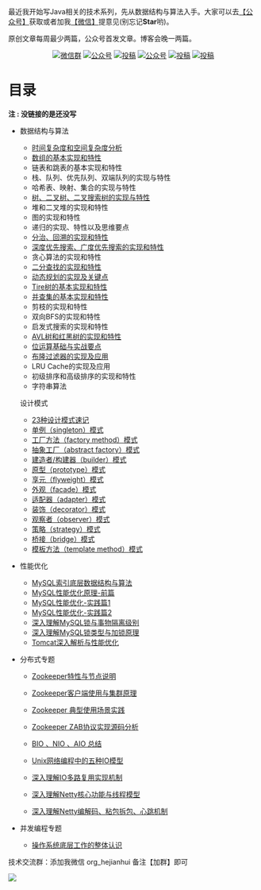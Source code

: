 
最近我开始写Java相关的技术系列，先从数据结构与算法入手。大家可以去[【公众号】](#公众号)获取或者加我[【微信】](#微信)提意见(别忘记**Star**哟)。

原创文章每周最少两篇，公众号首发文章。博客会晚一两篇。




<p align="center">
  <a href="#微信"><img src="https://img.shields.io/badge/weChat-微信群-blue.svg" alt="微信群"></a>
  <a href="#公众号"><img src="https://img.shields.io/badge/公众号-一角钱小助手-lightgrey" alt="公众号"></a>
  <a href="https://www.toutiao.com/c/user/token/MS4wLjABAAAAOhN0XemrWZKDxa6wo4TLfcNFiLU9oYveWN1-R8MimFA/"><img src="https://img.shields.io/badge/toutiao-头条-9cf" alt="投稿"></a>
  <a href="https://juejin.im/user/307518986264109"><img src="https://img.shields.io/badge/juejin-掘金-blue.svg" alt="公众号"></a>
  <a href="https://www.zhihu.com/people/hejianhui-72"><img src="https://img.shields.io/badge/zhihu-知乎-informational" alt="投稿"></a>
  <a href="https://blog.csdn.net/org_hjh"><img src="https://img.shields.io/badge/csdn-CSDN-red.svg" alt="投稿"></a>
</p>



# 目录

**注 : 没链接的是还没写**

- 数据结构与算法

    - [时间复杂度和空间复杂度分析](https://mp.weixin.qq.com/s/YwmEkaQgT36InDUaF0QjyA)
    - [数组的基本实现和特性](https://mp.weixin.qq.com/s?__biz=MzA4NjI1MTkyNw==&mid=302508523&idx=1&sn=70f4b4ca4f3f5adc2b833a1f592edae3&scene=19#wechat_redirect)
    - 链表和跳表的基本实现和特性
    - 栈、队列、优先队列、双端队列的实现与特性
    - 哈希表、映射、集合的实现与特性
    - [树、二叉树、二叉搜索树的实现与特性](https://mp.weixin.qq.com/s?__biz=MzA4NjI1MTkyNw==&mid=2449993586&idx=1&sn=5016403995c555669baa8a10c956c96c&chksm=8838cf8abf4f469c287fa0cd5e590d43d98f0c72148579af1f1b8711a8e4bab29861d8623228&scene=178#rd)
    - 堆和二叉堆的实现和特性
    - 图的实现和特性
    - 递归的实现、特性以及思维要点
    - [分治、回溯的实现和特性](https://mp.weixin.qq.com/s?__biz=MzA4NjI1MTkyNw==&mid=2449992294&idx=1&sn=0279a09ff528c0f4848d3f24c2725c20&scene=19#wechat_redirect)
    - [深度优先搜索、广度优先搜索的实现和特性](https://mp.weixin.qq.com/s?__biz=MzA4NjI1MTkyNw==&mid=2449992325&idx=1&sn=3028a98312b163ecd7f4700677bd4092&scene=19#wechat_redirect)
    - 贪心算法的实现和特性
    - [二分查找的实现和特性](https://mp.weixin.qq.com/s?__biz=MzA4NjI1MTkyNw==&mid=2449992484&idx=1&sn=b4090c8939b2c1fb86bd06d8a59c637a&chksm=8838cbdcbf4f42ca67d9e03b48ccdfa52d7c604aa53571a47fa21d0944c7cb5f02f8b9dd4fba&scene=178#rd)
    - [动态规划的实现及关键点](https://mp.weixin.qq.com/s?__biz=MzA4NjI1MTkyNw==&mid=2449992469&idx=1&sn=15634db09ed5bf36972e4941a7823d35&chksm=8838cbedbf4f42fb04baca5df20763a7567df8e3c480390f080729e9241108572b726862b528&scene=178#rd)
    - [Tire树的基本实现和特性](https://mp.weixin.qq.com/s?__biz=MzA4NjI1MTkyNw==&mid=2449992499&idx=1&sn=3ffe17cdfca02c8bf41846526c3bb54d&chksm=8838cbcbbf4f42dd82b673d41cacd31cbdd03cb0d098361806ed703a770345eb9b3a58033ce7&scene=178#rd)
    - [并查集的基本实现和特性](https://mp.weixin.qq.com/s?__biz=MzA4NjI1MTkyNw==&mid=2449992525&idx=1&sn=35f5c7c82744d59e83dfb81e7b7f504a&chksm=8838cbb5bf4f42a3d27515e6cf59871cc72c048674177352dacd677df990f54bfa884c70e8e5&scene=178#rd)
    - 剪枝的实现和特性
    - 双向BFS的实现和特性
    - 启发式搜索的实现和特性
    - [AVL树和红黑树的实现和特性](https://mp.weixin.qq.com/s?__biz=MzA4NjI1MTkyNw==&mid=2449992684&idx=1&sn=9722cce6d498ae69022796f887b07245&chksm=8838cb14bf4f420242679ff5d30c445cb5e1fd78b77742b917068879e3c28d19f854b9f58d56&scene=178#rd)
    - [位运算基础与实战要点](https://mp.weixin.qq.com/s?__biz=MzA4NjI1MTkyNw==&mid=2449992539&idx=1&sn=16dea41601c559135336b18f46e416c6&chksm=8838cba3bf4f42b5bd6a14e43c62306ea213925b51bf150e1b395dafafeae394402cac5f622d&scene=178#rd)
    - [布隆过滤器的实现及应用](https://mp.weixin.qq.com/s?__biz=MzA4NjI1MTkyNw==&mid=2449992555&idx=1&sn=3f16f8ac4c74b9af8d3629dbed698606&chksm=8838cb93bf4f42853f2436b2174adbfcd69bbf56f53e5ee486b652d848fade2f03c60f5a845a&scene=178#rd)
    - LRU Cache的实现及应用
    - 初级排序和高级排序的实现和特性
    - 字符串算法
  
  设计模式
    
    - [23种设计模式速记](https://mp.weixin.qq.com/s/PvVQxwsU3QKEijOWpUf-1w)
    - [单例（singleton）模式](https://mp.weixin.qq.com/s/tj2YqoRUtRgjfFMzR7KyWA)
    - [工厂方法（factory method）模式](https://mp.weixin.qq.com/s/qY37AhlwZb0cfBhIjVP1MQ)
    - [抽象工厂（abstract factory）模式](https://mp.weixin.qq.com/s/WK4HGUDFfDW-DWjNOcsYLg)
    - [建造者/构建器（builder）模式 ](https://mp.weixin.qq.com/s/Vm_8_2JH-B32_2n6yfheIw)
    - [原型（prototype）模式](https://mp.weixin.qq.com/s/1GRNj5JdzIsZOStSatc2cg)
    - [享元（flyweight）模式](https://mp.weixin.qq.com/s/rX2RqsgqjxTVCXxEOlO68g)
    - [外观（facade）模式](https://mp.weixin.qq.com/s/ya1dKeCI56ayGgaRf7IICg)
    - [适配器（adapter）模式](https://mp.weixin.qq.com/s/u5QOu-QN8FWNlCVplC9OvQ)
    - [装饰（decorator）模式](https://mp.weixin.qq.com/s/6D5agOZWDRk1Vdcy3KrshA)
    - [观察者（observer）模式](https://mp.weixin.qq.com/s/uT4tW_B8TP-hwgeboATfdw)
    - [策略（strategy）模式](https://mp.weixin.qq.com/s/TDSJ403lRyRNTZfMyvaBYQ)
    - [桥接（bridge）模式](https://mp.weixin.qq.com/s/9guODj7R-ZuBcXiyz83NeQ)
    - [模板方法（template method）模式](https://mp.weixin.qq.com/s/lo0kJXne1AaQ1HYu8nsaug)
  
    
- 性能优化

    - [MySQL索引底层数据结构与算法](https://mp.weixin.qq.com/s?__biz=MzA4NjI1MTkyNw==&mid=2449993426&idx=1&sn=ee5259d80cd38189a7d5001a063b1044&chksm=8838ce2abf4f473cc2f00957e7ced6cf57104d418e622a694b48e53ef74ed6b6ba4fbb61f950&scene=178#rd)
    - [MySQL性能优化原理-前篇](https://mp.weixin.qq.com/s?__biz=MzA4NjI1MTkyNw==&mid=2449993619&idx=1&sn=0e17f482b7bd97706a475e203e107806&chksm=8838cf6bbf4f467d3c3ce00597ff5e7979ed4f33303ae08091768b1e5bd8dc6062159bf9c701&scene=178#rd)
    - [MySQL性能优化-实践篇1](https://mp.weixin.qq.com/s/Etb39rkjtG32_jIAN0TUnQ)
    - [MySQL性能优化-实践篇2](https://mp.weixin.qq.com/s?__biz=MzA4NjI1MTkyNw==&mid=2449993711&idx=1&sn=9919c439750cffb835ec1fef410ccf07&chksm=8838cf17bf4f4601f7a0c6f9800c92de8a81ee557283db167306a44ae69b23146d14974c092e&scene=178#rd)
    - [深入理解MySQL锁与事物隔离级别](https://www.juejin.im/post/6875264015048638472)
    - [深入理解MySQL锁类型与加锁原理](https://juejin.im/post/6878884451162521613/)
    - [Tomcat深入解析与性能优化](https://mp.weixin.qq.com/s?__biz=MzA4NjI1MTkyNw==&mid=2449993199&idx=1&sn=ccbc65a939a8feb878355f357b6cd840&chksm=8838cd17bf4f44015274633bde1941301d743af6f9358be7a8bcb14e4e71a78bc2d8fa0b8c72&token=191979212&lang=zh_CN#rd)

- 分布式专题

    - [Zookeeper特性与节点说明](https://mp.weixin.qq.com/s/anREHyQ_nsV3kYWN9fhYBw)
    - [Zookeeper客户端使用与集群原理](https://mp.weixin.qq.com/s/K4iSWeIaz-R-cirxZC15zg)
    - [Zookeeper 典型使用场景实践](https://mp.weixin.qq.com/s/InX_ZEbH2yn1XXcaxoWPCA)
    - [Zookeeper ZAB协议实现源码分析](https://mp.weixin.qq.com/s/xilwdV145J2OdCTfea0diA)
    
    - [BIO 、NIO 、AIO 总结](https://mp.weixin.qq.com/s/7DrH3vdl0xVJp97Q-fjTAA)
    - [Unix网络编程中的五种IO模型](https://mp.weixin.qq.com/s/T-hP3wt4whtvVh1H1LBU3w)
    - [深入理解IO多路复用实现机制](https://mp.weixin.qq.com/s/9uHat2nHy-fn3lbWJj5JZg)
    - [深入理解Netty核心功能与线程模型](https://mp.weixin.qq.com/s/84guHGNjabazxRcI9NMnkw)
    - [深入理解Netty编解码、粘包拆包、心跳机制](https://mp.weixin.qq.com/s/nuZ-ey9GLUWKqMWWFqQvmQ)

- 并发编程专题
    - [操作系统底层工作的整体认识](https://juejin.im/post/6889076335369519118)
   

技术交流群：添加我微信  org_hejianhui  备注【加群】即可

  <a name="微信"></a>  <a name="公众号"></a>
  
 ![](http://note.youdao.com/yws/public/resource/dc48a3654a1f505ae44450989de42c93/xmlnote/951B6B9454D548668E9208D249FEA2F8/19927)